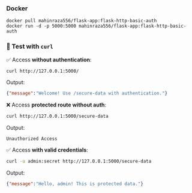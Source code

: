 ### Docker 
```
docker pull mahinraza556/flask-app:flask-http-basic-auth
docker run -d -p 5000:5000 mahinraza556/flask-app:flask-http-basic-auth
```

### 🧪 Test with `curl`

✅ Access **without authentication**:

```bash
curl http://127.0.0.1:5000/
```

Output:

```json
{"message":"Welcome! Use /secure-data with authentication."}
```

❌ Access **protected route without auth**:

```bash
curl http://127.0.0.1:5000/secure-data
```

Output:

```
Unauthorized Access
```

✅ Access **with valid credentials**:

```bash
curl -u admin:secret http://127.0.0.1:5000/secure-data
```

Output:

```json
{"message":"Hello, admin! This is protected data."}
```
